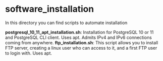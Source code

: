 # software_installation
In this directory you can find scripts to automate installation

**postgresql_10_11_apt_installation.sh**: Installation for PostgreSQL 10 or 11 and PostgreSQL CLI client. Uses apt. Admits IPv4 and IPv6 connections coming from anywhere.
**ftp_installation.sh**: This script allows you to install FTP server, creating a linux user who can access to it, and a first FTP user to login with. Uses apt.